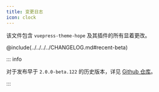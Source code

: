 ```yaml
---
title: 变更日志
icon: clock
---
```


该文件包含 `vuepress-theme-hope` 及其插件的所有显着更改。

<!-- more -->

@include(../../../../CHANGELOG.md#recent-beta)

::: info

对于发布早于 `2.0.0-beta.122` 的历史版本，详见 [Github 仓库](https://github.com/vuepress-theme-hope/vuepress-theme-hope/blob/main/CHANGELOG.md)。

:::
